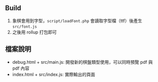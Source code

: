 ## Build

1. 象棋會用到字型，`script/loadFont.php` 會讀取字型檔（ttf）後產生 `src/font.js`
2. 之後用 rollup 打包即可

## 檔案說明

* debug.html + src/main.js: 開發新的棋盤類型使用，可以同時預覽 pdf 與 pdf 內容
* index.html + src/index.js: 實際輸出的頁面

